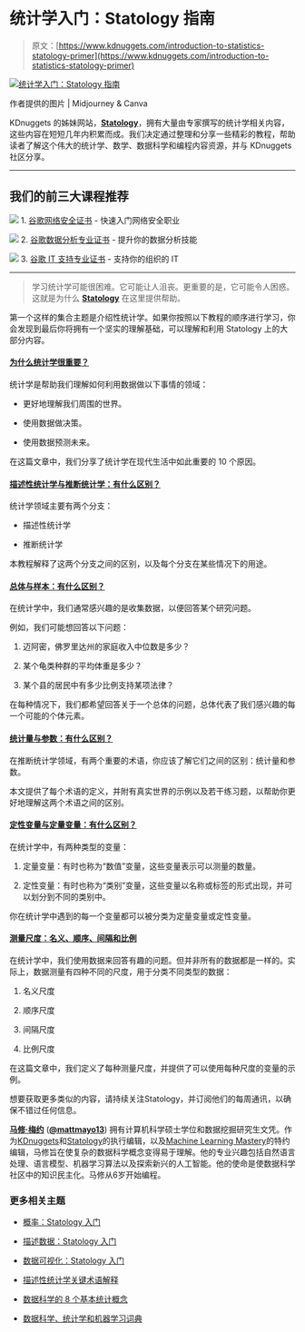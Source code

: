 # 统计学入门：Statology 指南

> 原文：[https://www.kdnuggets.com/introduction-to-statistics-statology-primer](https://www.kdnuggets.com/introduction-to-statistics-statology-primer)

[![统计学入门：Statology 指南](../Images/75713fa857d8922d927d0929ec8c17a2.png)](https://www.statology.org/)

作者提供的图片 | Midjourney & Canva

KDnuggets 的姊妹网站，[**Statology**](https://www.statology.org/)，拥有大量由专家撰写的统计学相关内容，这些内容在短短几年内积累而成。我们决定通过整理和分享一些精彩的教程，帮助读者了解这个伟大的统计学、数学、数据科学和编程内容资源，并与 KDnuggets 社区分享。

* * *

## 我们的前三大课程推荐

![](../Images/0244c01ba9267c002ef39d4907e0b8fb.png) 1\. [谷歌网络安全证书](https://www.kdnuggets.com/google-cybersecurity) - 快速入门网络安全职业

![](../Images/e225c49c3c91745821c8c0368bf04711.png) 2\. [谷歌数据分析专业证书](https://www.kdnuggets.com/google-data-analytics) - 提升你的数据分析技能

![](../Images/0244c01ba9267c002ef39d4907e0b8fb.png) 3\. [谷歌 IT 支持专业证书](https://www.kdnuggets.com/google-itsupport) - 支持你的组织的 IT

* * *

> 学习统计学可能很困难。它可能让人沮丧。更重要的是，它可能令人困惑。这就是为什么 [**Statology**](https://www.statology.org/) 在这里提供帮助。

第一个这样的集合主题是介绍性统计学。如果你按照以下教程的顺序进行学习，你会发现到最后你将拥有一个坚实的理解基础，可以理解和利用 Statology 上的大部分内容。

#### [**为什么统计学很重要？**](https://www.statology.org/why-is-statistics-important/)

统计学是帮助我们理解如何利用数据做以下事情的领域：

+   更好地理解我们周围的世界。

+   使用数据做决策。

+   使用数据预测未来。

在这篇文章中，我们分享了统计学在现代生活中如此重要的 10 个原因。

#### [**描述性统计学与推断统计学：有什么区别？**](https://www.statology.org/descriptive-inferential-statistics/)

统计学领域主要有两个分支：

+   描述性统计学

+   推断统计学

本教程解释了这两个分支之间的区别，以及每个分支在某些情况下的用途。

#### [**总体与样本：有什么区别？**](https://www.statology.org/population-vs-sample/)

在统计学中，我们通常感兴趣的是收集数据，以便回答某个研究问题。

例如，我们可能想回答以下问题：

1.  迈阿密，佛罗里达州的家庭收入中位数是多少？

1.  某个龟类种群的平均体重是多少？

1.  某个县的居民中有多少比例支持某项法律？

在每种情况下，我们都希望回答关于一个总体的问题，总体代表了我们感兴趣的每一个可能的个体元素。

#### [**统计量与参数：有什么区别？**](https://www.statology.org/statistic-vs-parameter/)

在推断统计学领域，有两个重要的术语，你应该了解它们之间的区别：统计量和参数。

本文提供了每个术语的定义，并附有真实世界的示例以及若干练习题，以帮助你更好地理解这两个术语之间的区别。

#### [**定性变量与定量变量：有什么区别？**](https://www.statology.org/qualitative-vs-quantitative-variables/)

在统计学中，有两种类型的变量：

1.  定量变量：有时也称为“数值”变量，这些变量表示可以测量的数量。

1.  定性变量：有时也称为“类别”变量，这些变量以名称或标签的形式出现，并可以划分到不同的类别中。

你在统计学中遇到的每一个变量都可以被分类为定量变量或定性变量。

#### [**测量尺度：名义、顺序、间隔和比例**](https://www.statology.org/levels-of-measurement-nominal-ordinal-interval-and-ratio/)

在统计学中，我们使用数据来回答有趣的问题。但并非所有的数据都是一样的。实际上，数据测量有四种不同的尺度，用于分类不同类型的数据：

1.  名义尺度

1.  顺序尺度

1.  间隔尺度

1.  比例尺度

在这篇文章中，我们定义了每种测量尺度，并提供了可以使用每种尺度的变量的示例。

想要获取更多类似的内容，请持续关注Statology，并订阅他们的每周通讯，以确保不错过任何信息。

[](https://www.linkedin.com/in/mattmayo13/)****[马修·梅约](https://www.kdnuggets.com/wp-content/uploads/./profile-pic.jpg)**** ([**@mattmayo13**](https://twitter.com/mattmayo13)) 拥有计算机科学硕士学位和数据挖掘研究生文凭。作为[KDnuggets](https://www.kdnuggets.com/)和[Statology](https://www.statology.org/)的执行编辑，以及[Machine Learning Mastery](https://machinelearningmastery.com/)的特约编辑，马修旨在使复杂的数据科学概念变得易于理解。他的专业兴趣包括自然语言处理、语言模型、机器学习算法以及探索新兴的人工智能。他的使命是使数据科学社区中的知识民主化。马修从6岁开始编程。

### 更多相关主题

+   [概率：Statology 入门](https://www.kdnuggets.com/probability-statology-primer)

+   [描述数据：Statology 入门](https://www.kdnuggets.com/describing-data-statology-primer)

+   [数据可视化：Statology 入门](https://www.kdnuggets.com/visualizing-data-statology-primer)

+   [描述性统计学关键术语解释](https://www.kdnuggets.com/2017/05/descriptive-statistics-key-terms-explained.html)

+   [数据科学的 8 个基本统计概念](https://www.kdnuggets.com/2020/06/8-basic-statistics-concepts.html)

+   [数据科学、统计学和机器学习词典](https://www.kdnuggets.com/2022/05/data-science-statistics-machine-learning-dictionary.html)
